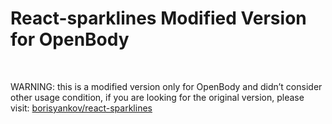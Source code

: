 React-sparklines Modified Version for OpenBody
==============================================

 

WARNING: this is a modified version only for OpenBody and didn’t consider other
usage condition, if you are looking for the original version, please visit:
[borisyankov/react-sparklines](<https://github.com/borisyankov/react-sparklines>)

 
